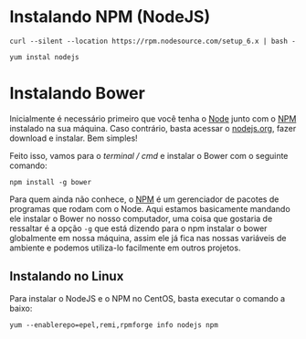 # Instalando NPM (NodeJS)

    curl --silent --location https://rpm.nodesource.com/setup_6.x | bash -
    
    yum instal nodejs

# Instalando Bower

Inicialmente é necessário primeiro que você tenha o [Node](http://nodejs.org) junto com o [NPM](https://npmjs.org) instalado na sua máquina. 
Caso contrário, basta acessar o [nodejs.org](https://npmjs.org), fazer download e instalar. Bem simples!

Feito isso, vamos para o *terminal / cmd* e instalar o Bower com o seguinte comando:

    npm install -g bower

Para quem ainda não conhece, o [NPM](https://npmjs.org)  é um gerenciador de pacotes de programas que rodam com o Node. 
Aqui estamos basicamente mandando ele instalar o Bower no nosso computador, uma coisa que gostaria de ressaltar é a opção `-g` que está dizendo para o npm instalar o bower globalmente em nossa máquina, assim ele já fica nas nossas variáveis de ambiente e podemos utiliza-lo facilmente em outros projetos.

## Instalando no Linux

Para instalar o NodeJS e o NPM no CentOS, basta executar o comando a baixo:

    yum --enablerepo=epel,remi,rpmforge info nodejs npm
